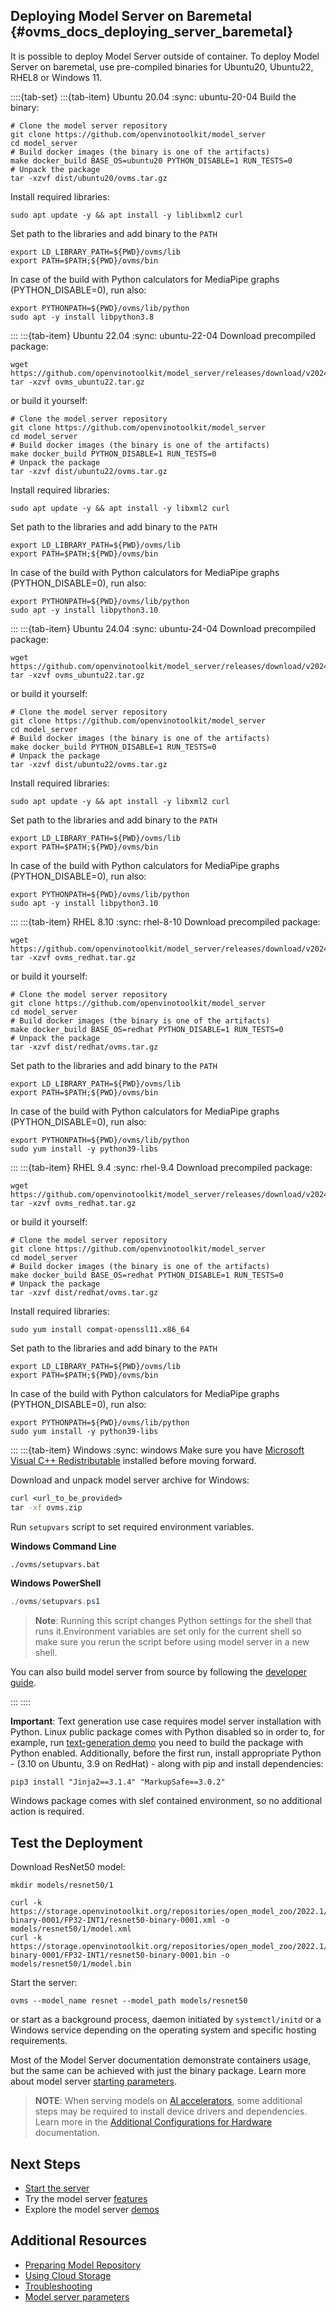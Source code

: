 ## Deploying Model Server on Baremetal {#ovms_docs_deploying_server_baremetal}

It is possible to deploy Model Server outside of container.
To deploy Model Server on baremetal, use pre-compiled binaries for Ubuntu20, Ubuntu22, RHEL8 or Windows 11.

::::{tab-set}
:::{tab-item} Ubuntu 20.04
:sync: ubuntu-20-04
Build the binary:

```{code} sh
# Clone the model server repository
git clone https://github.com/openvinotoolkit/model_server
cd model_server
# Build docker images (the binary is one of the artifacts)
make docker_build BASE_OS=ubuntu20 PYTHON_DISABLE=1 RUN_TESTS=0
# Unpack the package
tar -xzvf dist/ubuntu20/ovms.tar.gz
```
Install required libraries:
```{code} sh
sudo apt update -y && apt install -y liblibxml2 curl
```
Set path to the libraries and add binary to the `PATH`
```{code} sh
export LD_LIBRARY_PATH=${PWD}/ovms/lib
export PATH=$PATH;${PWD}/ovms/bin
```
In case of the build with Python calculators for MediaPipe graphs (PYTHON_DISABLE=0), run also:
```{code} sh
export PYTHONPATH=${PWD}/ovms/lib/python
sudo apt -y install libpython3.8
```
:::
:::{tab-item} Ubuntu 22.04
:sync: ubuntu-22-04
Download precompiled package:
```{code} sh
wget https://github.com/openvinotoolkit/model_server/releases/download/v2024.5/ovms_ubuntu22.tar.gz
tar -xzvf ovms_ubuntu22.tar.gz
```
or build it yourself:
```{code} sh
# Clone the model server repository
git clone https://github.com/openvinotoolkit/model_server
cd model_server
# Build docker images (the binary is one of the artifacts)
make docker_build PYTHON_DISABLE=1 RUN_TESTS=0
# Unpack the package
tar -xzvf dist/ubuntu22/ovms.tar.gz
```
Install required libraries:
```{code} sh
sudo apt update -y && apt install -y libxml2 curl
```
Set path to the libraries and add binary to the `PATH`
```{code} sh
export LD_LIBRARY_PATH=${PWD}/ovms/lib
export PATH=$PATH;${PWD}/ovms/bin
```
In case of the build with Python calculators for MediaPipe graphs (PYTHON_DISABLE=0), run also:
```{code} sh
export PYTHONPATH=${PWD}/ovms/lib/python
sudo apt -y install libpython3.10
```
:::
:::{tab-item} Ubuntu 24.04
:sync: ubuntu-24-04
Download precompiled package:
```{code} sh
wget https://github.com/openvinotoolkit/model_server/releases/download/v2024.5/ovms_ubuntu22.tar.gz
tar -xzvf ovms_ubuntu22.tar.gz
```
or build it yourself:
```{code} sh
# Clone the model server repository
git clone https://github.com/openvinotoolkit/model_server
cd model_server
# Build docker images (the binary is one of the artifacts)
make docker_build PYTHON_DISABLE=1 RUN_TESTS=0
# Unpack the package
tar -xzvf dist/ubuntu22/ovms.tar.gz
```
Install required libraries:
```{code} sh
sudo apt update -y && apt install -y libxml2 curl
```
Set path to the libraries and add binary to the `PATH`
```{code} sh
export LD_LIBRARY_PATH=${PWD}/ovms/lib
export PATH=$PATH;${PWD}/ovms/bin
```
In case of the build with Python calculators for MediaPipe graphs (PYTHON_DISABLE=0), run also:
```{code} sh
export PYTHONPATH=${PWD}/ovms/lib/python
sudo apt -y install libpython3.10
```
:::
:::{tab-item} RHEL 8.10
:sync: rhel-8-10
Download precompiled package:
```{code} sh
wget https://github.com/openvinotoolkit/model_server/releases/download/v2024.5/ovms_redhat.tar.gz
tar -xzvf ovms_redhat.tar.gz
```
or build it yourself:
```{code} sh
# Clone the model server repository
git clone https://github.com/openvinotoolkit/model_server
cd model_server
# Build docker images (the binary is one of the artifacts)
make docker_build BASE_OS=redhat PYTHON_DISABLE=1 RUN_TESTS=0
# Unpack the package
tar -xzvf dist/redhat/ovms.tar.gz
```
Set path to the libraries and add binary to the `PATH`
```{code} sh
export LD_LIBRARY_PATH=${PWD}/ovms/lib
export PATH=$PATH;${PWD}/ovms/bin
```
In case of the build with Python calculators for MediaPipe graphs (PYTHON_DISABLE=0), run also:
```{code} sh
export PYTHONPATH=${PWD}/ovms/lib/python
sudo yum install -y python39-libs
```
:::
:::{tab-item} RHEL 9.4
:sync: rhel-9.4
Download precompiled package:
```{code} sh
wget https://github.com/openvinotoolkit/model_server/releases/download/v2024.5/ovms_redhat.tar.gz
tar -xzvf ovms_redhat.tar.gz
```
or build it yourself:
```{code} sh
# Clone the model server repository
git clone https://github.com/openvinotoolkit/model_server
cd model_server
# Build docker images (the binary is one of the artifacts)
make docker_build BASE_OS=redhat PYTHON_DISABLE=1 RUN_TESTS=0
# Unpack the package
tar -xzvf dist/redhat/ovms.tar.gz
```
Install required libraries:
```{code} sh
sudo yum install compat-openssl11.x86_64
```
Set path to the libraries and add binary to the `PATH`
```{code} sh
export LD_LIBRARY_PATH=${PWD}/ovms/lib
export PATH=$PATH;${PWD}/ovms/bin
```
In case of the build with Python calculators for MediaPipe graphs (PYTHON_DISABLE=0), run also:
```{code} sh
export PYTHONPATH=${PWD}/ovms/lib/python
sudo yum install -y python39-libs
```
:::
:::{tab-item} Windows
:sync: windows
Make sure you have [Microsoft Visual C++ Redistributable](https://aka.ms/vs/17/release/VC_redist.x64.exe) installed before moving forward.

Download and unpack model server archive for Windows:

```bat
curl <url_to_be_provided>
tar -xf ovms.zip
```

Run `setupvars` script to set required environment variables. 

**Windows Command Line**
```bat
./ovms/setupvars.bat
```

**Windows PowerShell**
```powershell
./ovms/setupvars.ps1
```

> **Note**: Running this script changes Python settings for the shell that runs it.Environment variables are set only for the current shell so make sure you rerun the script before using model server in a new shell. 

You can also build model server from source by following the [developer guide](windows_developer_guide.md).

:::
::::

**Important**: Text generation use case requires model server installation with Python. Linux public package comes with Python disabled so in order to, for example, run [text-generation demo](../demos/continuous_batching/README.md) you need to build the package with Python enabled. Additionally, before the first run, install appropriate Python - (3.10 on Ubuntu, 3.9 on RedHat) - along with pip and install dependencies:
```
pip3 install "Jinja2==3.1.4" "MarkupSafe==3.0.2"
```

Windows package comes with slef contained environment, so no additional action is required.

## Test the Deployment

Download ResNet50 model:
```console
mkdir models/resnet50/1

curl -k https://storage.openvinotoolkit.org/repositories/open_model_zoo/2022.1/models_bin/2/resnet50-binary-0001/FP32-INT1/resnet50-binary-0001.xml -o models/resnet50/1/model.xml
curl -k https://storage.openvinotoolkit.org/repositories/open_model_zoo/2022.1/models_bin/2/resnet50-binary-0001/FP32-INT1/resnet50-binary-0001.bin -o models/resnet50/1/model.bin
```

Start the server:
```console
ovms --model_name resnet --model_path models/resnet50
```

or start as a background process, daemon initiated by ```systemctl/initd``` or a Windows service depending on the operating system and specific hosting requirements.

Most of the Model Server documentation demonstrate containers usage, but the same can be achieved with just the binary package.
Learn more about model server [starting parameters](parameters.md).

> **NOTE**:
> When serving models on [AI accelerators](accelerators.md), some additional steps may be required to install device drivers and dependencies.
> Learn more in the [Additional Configurations for Hardware](https://docs.openvino.ai/2024/get-started/configurations.html) documentation.


## Next Steps

- [Start the server](starting_server.md)
- Try the model server [features](features.md)
- Explore the model server [demos](../demos/README.md)

## Additional Resources

- [Preparing Model Repository](models_repository.md)
- [Using Cloud Storage](using_cloud_storage.md)
- [Troubleshooting](troubleshooting.md)
- [Model server parameters](parameters.md)
